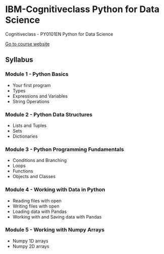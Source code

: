 # IBM-Cognitiveclass Python for Data Science
Cognitiveclass - PY0101EN Python for Data Science

[Go to course website](https://courses.cognitiveclass.ai/courses/course-v1:Cognitiveclass+PY0101EN+v2/course/)

## Syllabus
### Module 1 - Python Basics

* Your first program
* Types
* Expressions and Variables
* String Operations

### Module 2 - Python Data Structures

* Lists and Tuples
* Sets
* Dictionaries

### Module 3 - Python Programming Fundamentals

* Conditions and Branching
* Loops
* Functions
* Objects and Classes

### Module 4 - Working with Data in Python

* Reading files with open
* Writing files with open
* Loading data with Pandas
* Working with and Saving data with Pandas

### Module 5 - Working with Numpy Arrays

* Numpy 1D arrays
* Numpy 2D arrays
